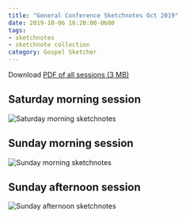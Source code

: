 ```yaml
---
title: "General Conference Sketchnotes Oct 2019"
date: 2019-10-06 16:20:00-0600
tags:
- sketchnotes
- sketchnote collection
category: Gospel Sketcher
---
```


Download [PDF of all sessions (3 MB)](https://media.bennorris.org/images/gospelsketcher/general-conference/oct-2019/oct-2019-general-conference-sketchnotes.pdf)

## Saturday morning session

![Saturday morning sketchnotes](https://media.bennorris.org/images/gospelsketcher/uploads/2019/762aaf9001.jpg)

## Sunday morning session

![Sunday morning sketchnotes](https://media.bennorris.org/images/gospelsketcher/uploads/2019/a117a13f64.jpg)

## Sunday afternoon session

![Sunday afternoon sketchnotes](https://media.bennorris.org/images/gospelsketcher/uploads/2019/3a790d4096.jpg)

